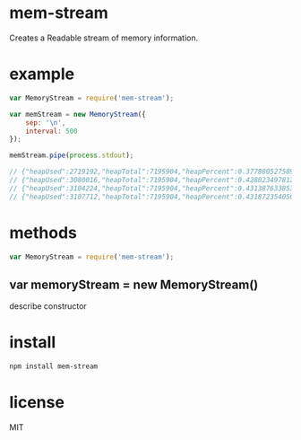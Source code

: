 # mem-stream
Creates a Readable stream of memory information.

# example
```javascript
var MemoryStream = require('mem-stream');

var memStream = new MemoryStream({
    sep: '\n',
    interval: 500
});

memStream.pipe(process.stdout);

// {"heapUsed":2719192,"heapTotal":7195904,"heapPercent":0.3778805275890284,"freeMem":9306.43968}
// {"heapUsed":3080016,"heapTotal":7195904,"heapPercent":0.42802349781208865,"freeMem":9306.46016}
// {"heapUsed":3104224,"heapTotal":7195904,"heapPercent":0.4313876338539258,"freeMem":9306.472448}
// {"heapUsed":3107712,"heapTotal":7195904,"heapPercent":0.43187235405030416,"freeMem":9306.546176}
```

# methods
```javascript
var MemoryStream = require('mem-stream');
```

## var memoryStream = new MemoryStream()
describe constructor

# install
```bash
npm install mem-stream
```

# license
MIT
